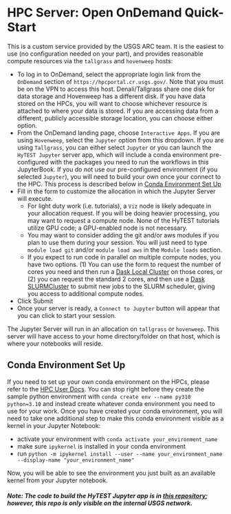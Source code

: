 # HPC Server: Open OnDemand Quick-Start

This is a custom service provided by the USGS ARC team. It is the easiest to use (no configuration needed on your part), and provides reasonable compute resources via the `tallgrass` and `hovenweep` hosts:

* To log in to OnDemand, select the appropriate login link from the `OnDemand` section of `https://hpcportal.cr.usgs.gov/`. Note that you must be on the VPN to access this host. Denali/Tallgrass share one disk for data storage and Hovenweep has a different disk. If you have data stored on the HPCs, you will want to choose whichever resource is attached to where your data is stored. If you are accessing data from a different, publicly accessible storage location, you can choose either option.
* From the OnDemand landing page, choose `Interactive Apps`. If you are using `Hovenweep`, select the `Jupyter` option from this dropdown. If you are using `Tallgrass`, you can either select `Jupyter` or you can launch the `HyTEST Jupyter` server app, which will include a conda environment pre-configured with the packages you need to run the workflows in this JupyterBook. If you do not use our pre-configured environment (if you selected `Jupyter`), you will need to build your own once your connect to the HPC. This process is described below in [Conda Environment Set Up](#conda-environment-set-up) 
* Fill in the form to customize the allocation in which the Jupyter Server will execute.
  * For light duty work (i.e. tutorials), a `Viz` node is likely adequate in your allocation request.  If you
will be doing heavier processing, you may want to request a compute node.  None of the HyTEST tutorials
utilize GPU code; a GPU-enabled node is not necessary.
  * You may want to consider adding the git and/or aws modules if you plan to use them during your session. You will just need to type `module load git` and/or `module load aws` in the `Module loads` section.
  * If you expect to run code in parallel on multiple compute nodes, you have two options. (1) You can use the form to request the number of cores you need and then run a [Dask Local Cluster](./Start_Dask_Cluster_Denali.ipynb) on those cores, or (2) you can request the standard 2 cores, and then use a [Dask SLURMCluster](./Start_Dask_Cluster_Tallgrass.ipynb) to submit new jobs to the SLURM scheduler, giving you access to additional compute nodes.
* Click Submit
* Once your server is ready, a `Connect to Jupyter` button will appear that you can click to start your session.

The Jupyter Server will run in an allocation on `tallgrass` or `hovenweep`. This server will have access to your home
directory/folder on that host, which is where your notebooks will reside.
 
## Conda Environment Set Up
If you need to set up your own conda environment on the HPCs, please refer to the [HPC User Docs](https://hpcportal.cr.usgs.gov/hpc-user-docs/guides/software/environments/python/Python_Environment_Setup_with_Conda.html). You can stop right before they create the sample python environment with `conda create env --name py310 python=3.10` and instead create whatever conda environment you need to use for your work. Once you have created your conda environment, you will need to take one additional step to make this conda environment visible as a kernel in your Jupyter Notebook:
* activate your environment with `conda activate your_environment_name`
* make sure `ipykernel` is installed in your conda environment
* run `python -m ipykernel install --user --name your_environment_name --display-name "your_environment_name"`

Now, you will be able to see the environment you just built as an available kernel from your Jupyter notebook.

##### Note: The code to build the HyTEST Jupyter app is in [this repository](https://code.chs.usgs.gov/sas/arc/arc-software/ood/bc_jupyter_hytest); however, this repo is only visible on the internal USGS network.